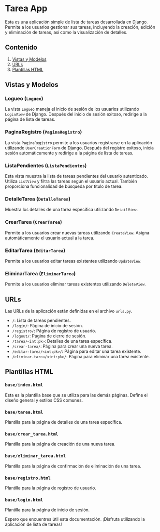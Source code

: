 # Tarea App

Esta es una aplicación simple de lista de tareas desarrollada en Django. Permite a los usuarios gestionar sus tareas, incluyendo la creación, edición y eliminación de tareas, así como la visualización de detalles.

## Contenido

1. [Vistas y Modelos](#vistas-y-modelos)
2. [URLs](#urls)
3. [Plantillas HTML](#plantillas-html)

## Vistas y Modelos

### Logueo (`Logueo`)

La vista `Logueo` maneja el inicio de sesión de los usuarios utilizando `LoginView` de Django. Después del inicio de sesión exitoso, redirige a la página de lista de tareas.

### PaginaRegistro (`PaginaRegistro`)

La vista `PaginaRegistro` permite a los usuarios registrarse en la aplicación utilizando `UserCreationForm` de Django. Después del registro exitoso, inicia sesión automáticamente y redirige a la página de lista de tareas.

### ListaPendientes (`ListaPendientes`)

Esta vista muestra la lista de tareas pendientes del usuario autenticado. Utiliza `ListView` y filtra las tareas según el usuario actual. También proporciona funcionalidad de búsqueda por título de tarea.

### DetalleTarea (`DetalleTarea`)

Muestra los detalles de una tarea específica utilizando `DetailView`.

### CrearTarea (`CrearTarea`)

Permite a los usuarios crear nuevas tareas utilizando `CreateView`. Asigna automáticamente el usuario actual a la tarea.

### EditarTarea (`EditarTarea`)

Permite a los usuarios editar tareas existentes utilizando `UpdateView`.

### EliminarTarea (`EliminarTarea`)

Permite a los usuarios eliminar tareas existentes utilizando `DeleteView`.

## URLs

Las URLs de la aplicación están definidas en el archivo `urls.py`.

- `/`: Lista de tareas pendientes.
- `/login/`: Página de inicio de sesión.
- `/registro/`: Página de registro de usuario.
- `/logout/`: Página de cierre de sesión.
- `/tarea/<int:pk>`: Detalles de una tarea específica.
- `/crear-tarea/`: Página para crear una nueva tarea.
- `/editar-tarea/<int:pk>/`: Página para editar una tarea existente.
- `/eliminar-tarea/<int:pk>/`: Página para eliminar una tarea existente.

## Plantillas HTML

### `base/index.html`

Esta es la plantilla base que se utiliza para las demás páginas. Define el diseño general y estilos CSS comunes.

### `base/tarea.html`

Plantilla para la página de detalles de una tarea específica.

### `base/crear_tarea.html`

Plantilla para la página de creación de una nueva tarea.

### `base/eliminar_tarea.html`

Plantilla para la página de confirmación de eliminación de una tarea.

### `base/registro.html`

Plantilla para la página de registro de usuario.

### `base/login.html`

Plantilla para la página de inicio de sesión.

Espero que encuentres útil esta documentación. ¡Disfruta utilizando la aplicación de lista de tareas!
